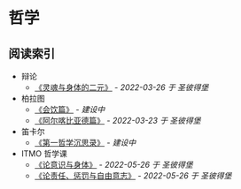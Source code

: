 # 哲学
## 阅读索引

- 辩论
  - [《灵魂与身体的二元》](哲学/辩论-灵魂与身体的二元.md) - *2022-03-26 于 圣彼得堡*
- 柏拉图
  - [《会饮篇》]() - *建设中*
  - [《阿尔喀比亚德篇》](哲学/柏拉图-阿尔喀比亚德篇.md) - *2022-03-23 于 圣彼得堡*
- 笛卡尔
  - [《第一哲学沉思录》]() - *建设中*
- ITMO 哲学课
  - [《论意识与身体》](哲学/论意识与身体.md) - *2022-05-26 于 圣彼得堡*
  - [《论责任、惩罚与自由意志》](哲学/论责任、惩罚与自由意志.md) - *2022-05-26 于 圣彼得堡*